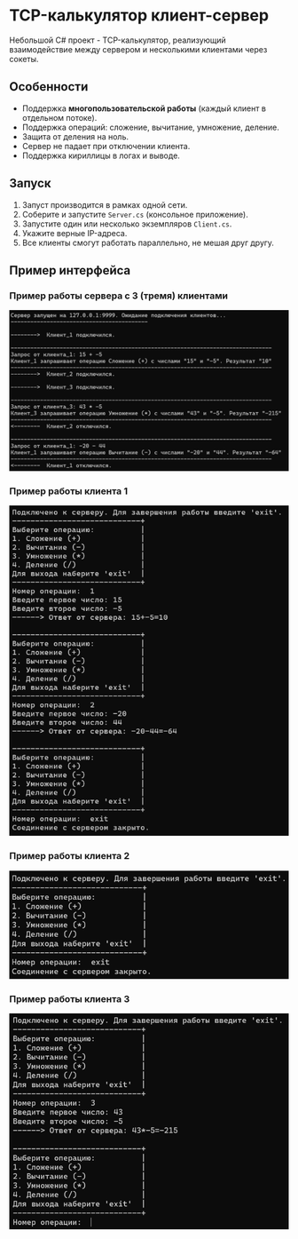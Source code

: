 # TCP-калькулятор клиент-сервер

Небольшой C# проект - TCP-калькулятор, реализующий взаимодействие между сервером и несколькими клиентами через сокеты.

## Особенности
- Поддержка **многопользовательской работы** (каждый клиент в отдельном потоке).
- Поддержка операций: сложение, вычитание, умножение, деление.
- Защита от деления на ноль.
- Сервер не падает при отключении клиента.
- Поддержка кириллицы в логах и выводе.

## Запуск

1. Запуст производится в рамках одной сети.
2. Соберите и запустите `Server.cs` (консольное приложение).
3. Запустите один или несколько экземпляров `Client.cs`.
4. Укажите верные IP-адреса.
5. Все клиенты смогут работать параллельно, не мешая друг другу.

## Пример интерфейса

### Пример работы сервера с 3 (тремя) клиентами
![Скриншот сервера](screenshots/Server.png)

### Пример работы клиента 1
![Скриншот клиента 1](screenshots/Client1.png)

### Пример работы клиента 2
![Скриншот клиента 2](screenshots/Client2.png)

### Пример работы клиента 3
![Скриншот клиента 3](screenshots/Client3.png)
